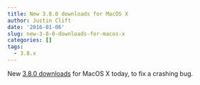```yaml
---
title: New 3.8.0 downloads for MacOS X
author: Justin Clift
date: '2016-01-06'
slug: new-3-8-0-downloads-for-macos-x
categories: []
tags:
  - 3.8.x
---
```

New [3.8.0 downloads](https://github.com/sqlitebrowser/sqlitebrowser/releases/tag/v3.8.0) for MacOS X today, to fix a crashing bug.